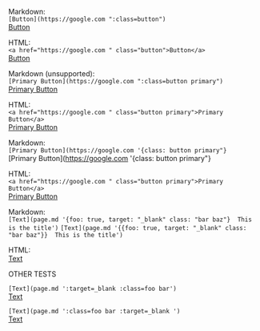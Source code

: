 Markdown:  
`[Button](https://google.com ":class=button")`  
[Button](https://google.com ":class=button")

HTML:  
`<a href="https://google.com " class="button">Button</a>`  
<a href="https://google.com " class="button">Button</a>

Markdown (unsupported):  
`[Primary Button](https://google.com ":class=button primary")`  
[Primary Button](https://google.com ":class=button primary")

HTML:  
`<a href="https://google.com " class="button primary">Primary Button</a>`  
<a href="https://google.com " class="button primary">Primary Button</a>

Markdown:  
`[Primary Button](https://google.com '{class: button primary"}`  
[Primary Button](https://google.com '{class: button primary"}

HTML:  
`<a href="https://google.com " class="button primary">Primary Button</a>`  
<a href="https://google.com " class="button primary">Primary Button</a>

Markdown:  
`[Text](page.md '{foo: true, target: "_blank" class: "bar baz"}  This is the title')`
`[Text](page.md '{{foo: true, target: "_blank" class: "bar baz"}}  This is the title')`

HTML:  
<a href="page.md" foo="true" target="_blank" class="bar baz" title="This is the title">Text</a>

OTHER TESTS

`[Text](page.md ':target=_blank :class=foo bar')`  
[Text](page.md ':target=_blank :class=foo bar')

`[Text](page.md ':class=foo bar :target=_blank ')`  
[Text](page.md ':class=foo bar :target=_blank ')


